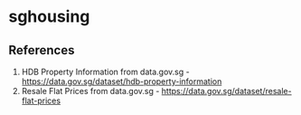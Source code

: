 # sghousing

## References
1. HDB Property Information from data.gov.sg - <https://data.gov.sg/dataset/hdb-property-information>
2. Resale Flat Prices from data.gov.sg - <https://data.gov.sg/dataset/resale-flat-prices>
